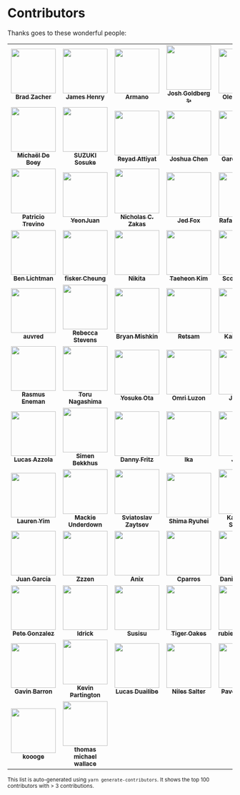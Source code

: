 <!-- ------------------------------------------
 |      DO NOT MODIFY THIS FILE MANUALLY      |
 |                                            |
 | THIS FILE HAS BEEN AUTOMATICALLY GENERATED |
 |                                            |
 |     YOU CAN REGENERATE THIS FILE USING     |
 |         yarn generate-contributors         |
 ------------------------------------------- -->

# Contributors

Thanks goes to these wonderful people:

<!-- prettier-ignore-start -->
<!-- markdownlint-disable -->
<table>
  <tr>
    <td align="center"><a href="https://github.com/bradzacher"><img src="https://avatars.githubusercontent.com/u/7462525?v=4&size=100" width="100px;" alt=""/><br /><sub><b>Brad Zacher</b></sub></a></td>
    <td align="center"><a href="https://github.com/JamesHenry"><img src="https://avatars.githubusercontent.com/u/900523?v=4&size=100" width="100px;" alt=""/><br /><sub><b>James Henry</b></sub></a></td>
    <td align="center"><a href="https://github.com/armano2"><img src="https://avatars.githubusercontent.com/u/625469?v=4&size=100" width="100px;" alt=""/><br /><sub><b>Armano</b></sub></a></td>
    <td align="center"><a href="https://github.com/JoshuaKGoldberg"><img src="https://avatars.githubusercontent.com/u/3335181?v=4&size=100" width="100px;" alt=""/><br /><sub><b>Josh Goldberg ✨</b></sub></a></td>
    <td align="center"><a href="https://github.com/a-tarasyuk"><img src="https://avatars.githubusercontent.com/u/509265?v=4&size=100" width="100px;" alt=""/><br /><sub><b>Oleksandr T.</b></sub></a></td>
  </tr>
  <tr>
    <td align="center"><a href="https://github.com/MichaelDeBoey"><img src="https://avatars.githubusercontent.com/u/6643991?v=4&size=100" width="100px;" alt=""/><br /><sub><b>Michaël De Boey</b></sub></a></td>
    <td align="center"><a href="https://github.com/sosukesuzuki"><img src="https://avatars.githubusercontent.com/u/14838850?v=4&size=100" width="100px;" alt=""/><br /><sub><b>SUZUKI Sosuke</b></sub></a></td>
    <td align="center"><a href="https://github.com/soda0289"><img src="https://avatars.githubusercontent.com/u/2373964?v=4&size=100" width="100px;" alt=""/><br /><sub><b>Reyad Attiyat</b></sub></a></td>
    <td align="center"><a href="https://github.com/Josh-Cena"><img src="https://avatars.githubusercontent.com/u/55398995?v=4&size=100" width="100px;" alt=""/><br /><sub><b>Joshua Chen</b></sub></a></td>
    <td align="center"><a href="https://github.com/G-Rath"><img src="https://avatars.githubusercontent.com/u/3151613?v=4&size=100" width="100px;" alt=""/><br /><sub><b>Gareth Jones</b></sub></a></td>
  </tr>
  <tr>
    <td align="center"><a href="https://github.com/weirdpattern"><img src="https://avatars.githubusercontent.com/u/19519411?v=4&size=100" width="100px;" alt=""/><br /><sub><b>Patricio Trevino</b></sub></a></td>
    <td align="center"><a href="https://github.com/yeonjuan"><img src="https://avatars.githubusercontent.com/u/41323220?v=4&size=100" width="100px;" alt=""/><br /><sub><b>YeonJuan</b></sub></a></td>
    <td align="center"><a href="https://github.com/nzakas"><img src="https://avatars.githubusercontent.com/u/38546?v=4&size=100" width="100px;" alt=""/><br /><sub><b>Nicholas C. Zakas</b></sub></a></td>
    <td align="center"><a href="https://github.com/j-f1"><img src="https://avatars.githubusercontent.com/u/25517624?v=4&size=100" width="100px;" alt=""/><br /><sub><b>Jed Fox</b></sub></a></td>
    <td align="center"><a href="https://github.com/rafaelss95"><img src="https://avatars.githubusercontent.com/u/11965907?v=4&size=100" width="100px;" alt=""/><br /><sub><b>Rafael Santana</b></sub></a></td>
  </tr>
  <tr>
    <td align="center"><a href="https://github.com/uniqueiniquity"><img src="https://avatars.githubusercontent.com/u/9092011?v=4&size=100" width="100px;" alt=""/><br /><sub><b>Ben Lichtman</b></sub></a></td>
    <td align="center"><a href="https://github.com/fisker"><img src="https://avatars.githubusercontent.com/u/172584?v=4&size=100" width="100px;" alt=""/><br /><sub><b>fisker Cheung</b></sub></a></td>
    <td align="center"><a href="https://github.com/phaux"><img src="https://avatars.githubusercontent.com/u/1270987?v=4&size=100" width="100px;" alt=""/><br /><sub><b>Nikita</b></sub></a></td>
    <td align="center"><a href="https://github.com/lonyele"><img src="https://avatars.githubusercontent.com/u/15892571?v=4&size=100" width="100px;" alt=""/><br /><sub><b>Taeheon Kim</b></sub></a></td>
    <td align="center"><a href="https://github.com/scottohara"><img src="https://avatars.githubusercontent.com/u/289327?v=4&size=100" width="100px;" alt=""/><br /><sub><b>Scott O'Hara</b></sub></a></td>
  </tr>
  <tr>
    <td align="center"><a href="https://github.com/auvred"><img src="https://avatars.githubusercontent.com/u/61150013?v=4&size=100" width="100px;" alt=""/><br /><sub><b>auvred</b></sub></a></td>
    <td align="center"><a href="https://github.com/RebeccaStevens"><img src="https://avatars.githubusercontent.com/u/7224206?v=4&size=100" width="100px;" alt=""/><br /><sub><b>Rebecca Stevens</b></sub></a></td>
    <td align="center"><a href="https://github.com/bmish"><img src="https://avatars.githubusercontent.com/u/698306?v=4&size=100" width="100px;" alt=""/><br /><sub><b>Bryan Mishkin</b></sub></a></td>
    <td align="center"><a href="https://github.com/Retsam"><img src="https://avatars.githubusercontent.com/u/2281166?v=4&size=100" width="100px;" alt=""/><br /><sub><b>Retsam</b></sub></a></td>
    <td align="center"><a href="https://github.com/kaicataldo"><img src="https://avatars.githubusercontent.com/u/7041728?v=4&size=100" width="100px;" alt=""/><br /><sub><b>Kai Cataldo</b></sub></a></td>
  </tr>
  <tr>
    <td align="center"><a href="https://github.com/Pajn"><img src="https://avatars.githubusercontent.com/u/817422?v=4&size=100" width="100px;" alt=""/><br /><sub><b>Rasmus Eneman</b></sub></a></td>
    <td align="center"><a href="https://github.com/mysticatea"><img src="https://avatars.githubusercontent.com/u/1937871?v=4&size=100" width="100px;" alt=""/><br /><sub><b>Toru Nagashima</b></sub></a></td>
    <td align="center"><a href="https://github.com/ota-meshi"><img src="https://avatars.githubusercontent.com/u/16508807?v=4&size=100" width="100px;" alt=""/><br /><sub><b>Yosuke Ota</b></sub></a></td>
    <td align="center"><a href="https://github.com/omril1"><img src="https://avatars.githubusercontent.com/u/18642549?v=4&size=100" width="100px;" alt=""/><br /><sub><b>Omri Luzon</b></sub></a></td>
    <td align="center"><a href="https://github.com/JounQin"><img src="https://avatars.githubusercontent.com/u/8336744?v=4&size=100" width="100px;" alt=""/><br /><sub><b>JounQin</b></sub></a></td>
  </tr>
  <tr>
    <td align="center"><a href="https://github.com/azz"><img src="https://avatars.githubusercontent.com/u/1297597?v=4&size=100" width="100px;" alt=""/><br /><sub><b>Lucas Azzola</b></sub></a></td>
    <td align="center"><a href="https://github.com/SimenB"><img src="https://avatars.githubusercontent.com/u/1404810?v=4&size=100" width="100px;" alt=""/><br /><sub><b>Simen Bekkhus</b></sub></a></td>
    <td align="center"><a href="https://github.com/dannyfritz"><img src="https://avatars.githubusercontent.com/u/315788?v=4&size=100" width="100px;" alt=""/><br /><sub><b>Danny Fritz</b></sub></a></td>
    <td align="center"><a href="https://github.com/ikatyang"><img src="https://avatars.githubusercontent.com/u/8341033?v=4&size=100" width="100px;" alt=""/><br /><sub><b>Ika</b></sub></a></td>
    <td align="center"><a href="https://github.com/Zamiell"><img src="https://avatars.githubusercontent.com/u/5511220?v=4&size=100" width="100px;" alt=""/><br /><sub><b>James</b></sub></a></td>
  </tr>
  <tr>
    <td align="center"><a href="https://github.com/cherryblossom000"><img src="https://avatars.githubusercontent.com/u/31467609?v=4&size=100" width="100px;" alt=""/><br /><sub><b>Lauren Yim</b></sub></a></td>
    <td align="center"><a href="https://github.com/macklinu"><img src="https://avatars.githubusercontent.com/u/2344137?v=4&size=100" width="100px;" alt=""/><br /><sub><b>Mackie Underdown</b></sub></a></td>
    <td align="center"><a href="https://github.com/sviat9440"><img src="https://avatars.githubusercontent.com/u/13107421?v=4&size=100" width="100px;" alt=""/><br /><sub><b>Sviatoslav Zaytsev</b></sub></a></td>
    <td align="center"><a href="https://github.com/islandryu"><img src="https://avatars.githubusercontent.com/u/65934663?v=4&size=100" width="100px;" alt=""/><br /><sub><b>Shima Ryuhei</b></sub></a></td>
    <td align="center"><a href="https://github.com/lukyth"><img src="https://avatars.githubusercontent.com/u/7040242?v=4&size=100" width="100px;" alt=""/><br /><sub><b>Kanitkorn Sujautra</b></sub></a></td>
  </tr>
  <tr>
    <td align="center"><a href="https://github.com/juank1809"><img src="https://avatars.githubusercontent.com/u/82288753?v=4&size=100" width="100px;" alt=""/><br /><sub><b>Juan García</b></sub></a></td>
    <td align="center"><a href="https://github.com/Zzzen"><img src="https://avatars.githubusercontent.com/u/6630042?v=4&size=100" width="100px;" alt=""/><br /><sub><b>Zzzen</b></sub></a></td>
    <td align="center"><a href="https://github.com/anikethsaha"><img src="https://avatars.githubusercontent.com/u/26347874?v=4&size=100" width="100px;" alt=""/><br /><sub><b>Anix</b></sub></a></td>
    <td align="center"><a href="https://github.com/cparros"><img src="https://avatars.githubusercontent.com/u/65684072?v=4&size=100" width="100px;" alt=""/><br /><sub><b>Cparros</b></sub></a></td>
    <td align="center"><a href="https://github.com/ddubrava"><img src="https://avatars.githubusercontent.com/u/22116465?v=4&size=100" width="100px;" alt=""/><br /><sub><b>Daniil Dubrava</b></sub></a></td>
  </tr>
  <tr>
    <td align="center"><a href="https://github.com/octogonz"><img src="https://avatars.githubusercontent.com/u/4673363?v=4&size=100" width="100px;" alt=""/><br /><sub><b>Pete Gonzalez</b></sub></a></td>
    <td align="center"><a href="https://github.com/ldrick"><img src="https://avatars.githubusercontent.com/u/3674067?v=4&size=100" width="100px;" alt=""/><br /><sub><b>ldrick</b></sub></a></td>
    <td align="center"><a href="https://github.com/susisu"><img src="https://avatars.githubusercontent.com/u/2443491?v=4&size=100" width="100px;" alt=""/><br /><sub><b>Susisu</b></sub></a></td>
    <td align="center"><a href="https://github.com/NotWoods"><img src="https://avatars.githubusercontent.com/u/1782266?v=4&size=100" width="100px;" alt=""/><br /><sub><b>Tiger Oakes</b></sub></a></td>
    <td align="center"><a href="https://github.com/rubiesonthesky"><img src="https://avatars.githubusercontent.com/u/2591240?v=4&size=100" width="100px;" alt=""/><br /><sub><b>rubiesonthesky</b></sub></a></td>
  </tr>
  <tr>
    <td align="center"><a href="https://github.com/gavinbarron"><img src="https://avatars.githubusercontent.com/u/7122716?v=4&size=100" width="100px;" alt=""/><br /><sub><b>Gavin Barron</b></sub></a></td>
    <td align="center"><a href="https://github.com/platinumazure"><img src="https://avatars.githubusercontent.com/u/284282?v=4&size=100" width="100px;" alt=""/><br /><sub><b>Kevin Partington</b></sub></a></td>
    <td align="center"><a href="https://github.com/duailibe"><img src="https://avatars.githubusercontent.com/u/1574588?v=4&size=100" width="100px;" alt=""/><br /><sub><b>Lucas Duailibe</b></sub></a></td>
    <td align="center"><a href="https://github.com/Validark"><img src="https://avatars.githubusercontent.com/u/15217173?v=4&size=100" width="100px;" alt=""/><br /><sub><b>Niles Salter</b></sub></a></td>
    <td align="center"><a href="https://github.com/pablobirukov"><img src="https://avatars.githubusercontent.com/u/1861546?v=4&size=100" width="100px;" alt=""/><br /><sub><b>Pavel Birukov </b></sub></a></td>
  </tr>
  <tr>
    <td align="center"><a href="https://github.com/koooge"><img src="https://avatars.githubusercontent.com/u/7419215?v=4&size=100" width="100px;" alt=""/><br /><sub><b>koooge</b></sub></a></td>
    <td align="center"><a href="https://github.com/thomasmichaelwallace"><img src="https://avatars.githubusercontent.com/u/1954845?v=4&size=100" width="100px;" alt=""/><br /><sub><b>thomas michael wallace</b></sub></a></td>
  </tr>
</table>

<!-- markdownlint-restore -->
<!-- prettier-ignore-end -->

<sup>This list is auto-generated using `yarn generate-contributors`. It shows the top 100 contributors with > 3 contributions.</sup>
